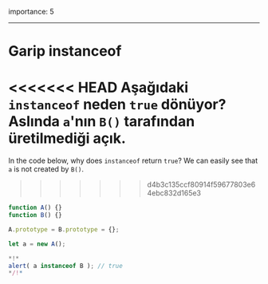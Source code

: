 importance: 5

---

# Garip instanceof

<<<<<<< HEAD
Aşağıdaki `instanceof` neden `true` dönüyor? Aslında `a`'nın `B()` tarafından üretilmediği açık.
=======
In the code below, why does `instanceof` return `true`? We can easily see that `a` is not created by `B()`.
>>>>>>> d4b3c135ccf80914f59677803e64ebc832d165e3

```js run
function A() {}
function B() {}

A.prototype = B.prototype = {};

let a = new A();

*!*
alert( a instanceof B ); // true
*/!*
```

